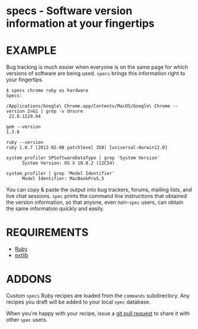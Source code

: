 # specs - Software version information at your fingertips

# EXAMPLE

Bug tracking is much easier when everyone is on the same page for which versions of software are being used. `specs` brings this information right to your fingertips.

	$ specs chrome ruby os hardware
	Specs:

	/Applications/Google\ Chrome.app/Contents/MacOS/Google\ Chrome --version 2>&1 | grep -v Unsure
	 22.0.1229.94 

	gem --version
	1.3.6

	ruby --version
	ruby 1.8.7 (2012-02-08 patchlevel 358) [universal-darwin12.0]

	system_profiler SPSoftwareDataType | grep 'System Version'
	      System Version: OS X 10.8.2 (12C54)

	system_profiler | grep 'Model Identifier'
	      Model Identifier: MacBookPro5,5

You can copy & paste the output into bug trackers, forums, mailing lists, and live chat sessions. `spec` prints the command line instructions that obtained the version information, so that anyone, even non-`spec` users, can obtain the same information quickly and easily.

# REQUIREMENTS

* [Ruby](http://www.ruby-lang.org/)
* [extlib](http://rubygems.org/gems/extlib)

# ADDONS

Custom `specs` Ruby recipes are loaded from the `commands` subdirectory. Any recipes you draft will be added to your local `spec` database.

When you're happy with your recipe, issue a [git pull request](https://github.com/mcandre/specs/pull/new/master) to share it with other `spec` users.